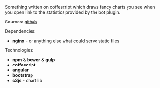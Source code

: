 Something written on coffescript which draws fancy charts you see when you open link to the statistics provided by the bot plugin.

Sources: [github](https://github.com/beolnix/statistics-web)

Dependencies:

 * **nginx** - or anything else what could serve static files
 
Technologies:

 * **npm** & **bower** & **gulp** 
 * **coffescript**
 * **angular**
 * **bootstrap**
 * **c3js** - chart lib
